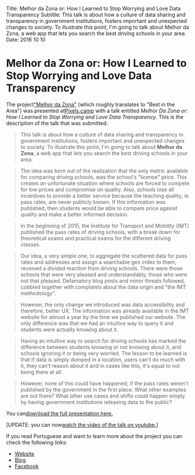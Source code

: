 Title: Melhor da Zona or: How I Learned to Stop Worrying and Love Data Transparency
Subtitle: This talk is about how a culture of data sharing and transparency in government institutions, fosters important and unexpected changes to society. To illustrate this point, I\'m going to talk about Melhor da Zona, a web app that lets you search the best driving schools in your area.
Date: 2016 10 10

# Melhor da Zona or: How I Learned to Stop Worrying and Love Data Transparency

The project["Melhor da Zona"](http://www.melhordazona.com) (which roughly translates to  "Best in the Area") was presented at[Pixels.camp](https://pixels.camp) with a talk entitled *Melhor Da Zona or: How I Learned to Stop Worrying and Love Data Transparency*. This is the description of the talk that was submitted:

> This talk is about how a culture of data sharing and transparency in government institutions, fosters important and unexpected changes to society. To illustrate this point, I'm going to talk about **Melhor da Zona**, a web app that lets you search the best driving schools in your area.

> The idea was born out of the realization that the only metric available for comparing driving schools, was the school's "license" price. This creates an unfortunate situation where schools are forced to compete for low prices and compromise on quality. Also, schools lose all incentives to provide a better service because the teaching quality, ie pass rates, are never publicly known. If this information was published, then students would be able to compare price against quality and make a better informed decision.

> In the beginning of 2015, the Institute for Transport and Mobility (IMT) published the pass rates of driving schools, with a break down for theoretical exams and practical exams for the different driving classes.

> Our idea, a very simple one, to aggregate the scattered data for pass rates and addresses and assign a searchable geo index to them, received a divided reaction from driving schools. There were those schools that were very pleased and understandably, those who were not that pleased. Defamatory blog posts and minor threats followed, cobbled together with complaints about the data origin and "the IMT methodology".

> However, the only change we introduced was data accessibility and therefore, better UX. The information was already available in the IMT website for almost a year by the time we published our website. The only difference was that we had an intuitive way to query it and students were actually knowing about it.

> Having an intuitive way to search for driving schools has marked the difference between students knowing or not knowing about it, and schools ignoring it or being very worried. The lesson to be learned is that if data is simply dumped in a location, users can't do much with it, they can't reason about it and in cases like this, it's equal to not being there at all.

> However, none of this could have happened, if the pass rates weren't published by the government in the first place. What other examples are out there? What other use cases and shifts could happen simply by having government institutions releasing data to the public?

You can[download the full presentation here.](https://github.com/data-journal/data-journal.github.io/blob/master/assets/docs/melhor-da-zona.pdf)

[UPDATE: you can now[watch the video of the talk on youtube.](https://www.youtube.com/watch?v=fZm0paShVMw)]

If you read Portuguese and want to learn more about the project you can check the following links:

- [Website](http://melhordazona.com)
- [Blog](http://blog.melhordazona.com)
- [Facebook](https://www.facebook.com/melhordazona)
